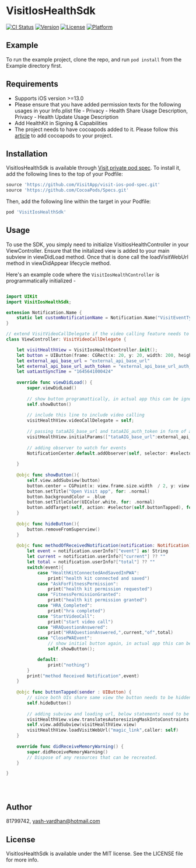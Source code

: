 # VisitIosHealthSdk

[![CI Status](https://img.shields.io/travis/81799742/VisitIosHealthSdk.svg?style=flat)](https://travis-ci.org/81799742/VisitIosHealthSdk)
[![Version](https://img.shields.io/cocoapods/v/VisitIosHealthSdk.svg?style=flat)](https://cocoapods.org/pods/VisitIosHealthSdk)
[![License](https://img.shields.io/cocoapods/l/VisitIosHealthSdk.svg?style=flat)](https://cocoapods.org/pods/VisitIosHealthSdk)
[![Platform](https://img.shields.io/cocoapods/p/VisitIosHealthSdk.svg?style=flat)](https://cocoapods.org/pods/VisitIosHealthSdk)

## Example

To run the example project, clone the repo, and run `pod install` from the Example directory first.

## Requirements

- Supports iOS version >=13.0
- Please ensure that you have added permission texts for the following usages in your Info.plist file - Privacy - Health Share Usage Description, Privacy - Health Update Usage Description
- Add HealthKit in Signing & Capabilities
- The project needs to have cocoapods added to it. Please follow this [article](https://www.hackingwithswift.com/articles/95/how-to-add-cocoapods-to-your-project) to add cocoapods to your project.

## Installation

VisitIosHealthSdk is available through [Visit private pod spec](https://github.com/VisitApp/visit-ios-pod-spec). To install
it, add the following lines to the top of your Podfile:

```ruby
source 'https://github.com/VisitApp/visit-ios-pod-spec.git'
source 'https://github.com/CocoaPods/Specs.git'
```

Then, add the following line within the target in your Podfile:


```ruby
pod 'VisitIosHealthSdk'
```

## Usage

To use the SDK, you simply need to initialize VisitIosHealthController in your ViewController. Ensure that the initalized view is added to your main subview in viewDidLoad method. Once that is done call the loadVisitWebUrl method in viewDidAppear lifecycle method.

Here's an example code where the `VisitIosHealthController` is programmatically initialized -

```swift

import UIKit
import VisitIosHealthSdk;

extension Notification.Name {
    static let customNotificationName = Notification.Name("VisitEventType")
}

// extend VisitVideoCallDelegate if the video calling feature needs to be integrated otherwise UIViewController can be used
class ViewController: VisitVideoCallDelegate {

    let visitHealthView = VisitIosHealthController.init();
    let button = UIButton(frame: CGRect(x: 20, y: 20, width: 200, height: 60))
    let external_api_base_url = "external_api_base_url"
    let external_api_base_url_auth_token = "external_api_base_url_auth_token"
    let uatLastSyncTime = "1645641000424"
    
    override func viewDidLoad() {
        super.viewDidLoad()
        
        // show button programattically, in actual app this can be ignored
        self.showButton()
        
        // include this line to include video calling
        visitHealthView.videoCallDelegate = self;
        
        // passing tataAIG_base_url and tataAIG_auth_token in form of a dictionary
        visitHealthView.initialParams(["tataAIG_base_url":external_api_base_url, "tataAIG_auth_token":external_api_base_url,"uatLastSyncTime":uatLastSyncTime])
        
        // adding observer to watch for events
        NotificationCenter.default.addObserver(self, selector: #selector(self.methodOfReceivedNotification(notification:)), name: .customNotificationName, object: nil)
        
    }
    
    @objc func showButton(){
        self.view.addSubview(button)
        button.center = CGPoint(x: view.frame.size.width  / 2, y: view.frame.size.height / 4)
        button.setTitle("Open Visit app", for: .normal)
        button.backgroundColor = .blue
        button.setTitleColor(UIColor.white, for: .normal)
        button.addTarget(self, action: #selector(self.buttonTapped), for: .touchUpInside)
    }
    
    @objc func hideButton(){
        button.removeFromSuperview()
    }
    
    @objc func methodOfReceivedNotification(notification: Notification) {
        let event = notification.userInfo?["event"] as! String
        let current = notification.userInfo?["current"] ?? ""
        let total = notification.userInfo?["total"] ?? ""
        switch(event){
            case "HealthKitConnectedAndSavedInPWA":
                print("health kit connected and saved")
            case "AskForFitnessPermission":
                print("health kit permission requested")
            case "FitnessPermissionGranted":
                print("health kit permission granted")
            case "HRA_Completed":
                print("hra completed")
            case "StartVideoCall":
                print("start video call")
            case "HRAQuestionAnswered":
                print("HRAQuestionAnswered,",current,"of",total)
            case "ClosePWAEvent":
                // show initial button again, in actual app this can be ignored
                self.showButton();

            default:
                print("nothing")
        }
        print("method Received Notification",event)
    }
    
    @objc func buttonTapped(sender : UIButton) {
        // since both UIs share same view the button needs to be hidden, in actual app this can be ignored
        self.hideButton()
        
        // adding subview and loading url, below statements need to be called in same order
        visitHealthView.view.translatesAutoresizingMaskIntoConstraints = false
        self.view.addSubview(visitHealthView.view)
        visitHealthView.loadVisitWebUrl("magic_link",caller: self)
    }
    
    override func didReceiveMemoryWarning() {
        super.didReceiveMemoryWarning()
        // Dispose of any resources that can be recreated.
    }

}





```

## Author

81799742, yash-vardhan@hotmail.com

## License

VisitIosHealthSdk is available under the MIT license. See the LICENSE file for more info.
